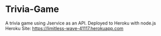 # Trivia-Game
A trivia game using Jservice as an API.
Deployed to Heroku with node.js
Heroku Site: https://limitless-wave-41117.herokuapp.com
